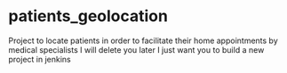 # patients_geolocation
Project to locate patients in order to facilitate their home appointments by medical specialists
I will delete you later I just want you to build a new project in jenkins
